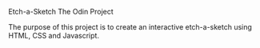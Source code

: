 Etch-a-Sketch The Odin Project

The purpose of this project is to create an interactive etch-a-sketch using HTML, CSS and Javascript.